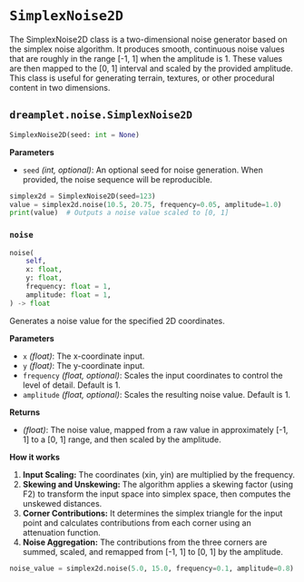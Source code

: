 # `SimplexNoise2D`

The SimplexNoise2D class is a two-dimensional noise generator based on the simplex noise algorithm. It produces smooth, continuous noise values that are roughly in the range [-1, 1] when the amplitude is 1. These values are then mapped to the [0, 1] interval and scaled by the provided amplitude. This class is useful for generating terrain, textures, or other procedural content in two dimensions.

## <span class=class></span>`dreamplet.noise.SimplexNoise2D`

```py
SimplexNoise2D(seed: int = None)
```

<span class="param">**Parameters**</span>

- `seed` *(int, optional)*: An optional seed for noise generation. When provided, the noise sequence will be reproducible.

```py
simplex2d = SimplexNoise2D(seed=123)
value = simplex2d.noise(10.5, 20.75, frequency=0.05, amplitude=1.0)
print(value)  # Outputs a noise value scaled to [0, 1]
```

### <span class="meth"></span>`noise`

```py
noise(
    self,
    x: float,
    y: float,
    frequency: float = 1,
    amplitude: float = 1,
) -> float
```

Generates a noise value for the specified 2D coordinates.

<span class="param">**Parameters**</span>

- `x` *(float)*: The x-coordinate input.
- `y` *(float)*: The y-coordinate input.
- `frequency` *(float, optional)*: Scales the input coordinates to control the level of detail. Default is 1.
- `amplitude` *(float, optional)*: Scales the resulting noise value. Default is 1.

<span class="returns">**Returns**</span>

- *(float)*: The noise value, mapped from a raw value in approximately [-1, 1] to a [0, 1] range, and then scaled by the amplitude.

**How it works**

1. **Input Scaling:** The coordinates (xin, yin) are multiplied by the frequency.
2. **Skewing and Unskewing:** The algorithm applies a skewing factor (using F2) to transform the input space into simplex space, then computes the unskewed distances.
3. **Corner Contributions:** It determines the simplex triangle for the input point and calculates contributions from each corner using an attenuation function.
4. **Noise Aggregation:** The contributions from the three corners are summed, scaled, and remapped from [-1, 1] to [0, 1] by the amplitude.

```py
noise_value = simplex2d.noise(5.0, 15.0, frequency=0.1, amplitude=0.8)
```
